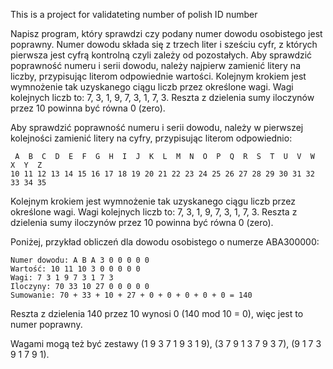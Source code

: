 This is a project for validateting number of polish ID number

Napisz program, który sprawdzi czy podany numer dowodu osobistego jest poprawny.
Numer dowodu składa się z trzech liter i sześciu cyfr, z których pierwsza jest cyfrą kontrolną czyli zależy od pozostałych.
Aby sprawdzić poprawność numeru i serii dowodu, należy najpierw zamienić litery na liczby, przypisując literom odpowiednie wartości.
Kolejnym krokiem jest wymnożenie tak uzyskanego ciągu liczb przez określone wagi. Wagi kolejnych liczb to: 7, 3, 1, 9, 7, 3, 1, 7, 3.
Reszta z dzielenia sumy iloczynów przez 10 powinna być równa 0 (zero).



Aby sprawdzić poprawność numeru i serii dowodu, należy w pierwszej kolejności zamienić litery na cyfry, przypisując literom odpowiednio:
```
 A  B  C  D  E  F  G  H  I  J  K  L  M  N  O  P  Q  R  S  T  U  V  W  X  Y  Z
10 11 12 13 14 15 16 17 18 19 20 21 22 23 24 25 26 27 28 29 30 31 32 33 34 35
```

Kolejnym krokiem jest wymnożenie tak uzyskanego ciągu liczb przez określone wagi. Wagi kolejnych liczb to: 7, 3, 1, 9, 7, 3, 1, 7, 3. Reszta z dzielenia sumy iloczynów przez 10 powinna być równa 0 (zero).

Poniżej, przykład obliczeń dla dowodu osobistego o numerze ABA300000:
```
Numer dowodu: A B A 3 0 0 0 0 0
Wartość: 10 11 10 3 0 0 0 0 0
Wagi: 7 3 1 9 7 3 1 7 3
Iloczyny: 70 33 10 27 0 0 0 0 0
Sumowanie: 70 + 33 + 10 + 27 + 0 + 0 + 0 + 0 + 0 = 140
```

Reszta z dzielenia 140 przez 10 wynosi 0 (140 mod 10 = 0), więc jest to numer poprawny.

Wagami mogą też być zestawy (1 9 3 7 1 9 3 1 9), (3 7 9 1 3 7 9 3 7), (9 1 7 3 9 1 7 9 1).